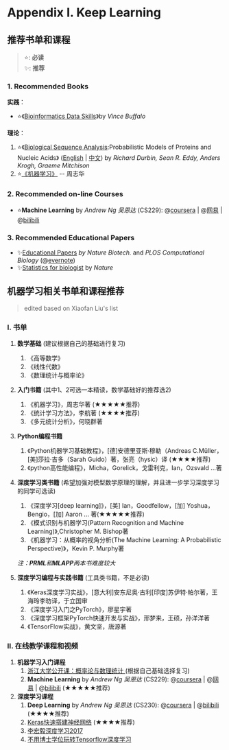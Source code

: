 # Appendix I. Keep Learning

## 推荐书单和课程

> ⭐: **必读**  
> ✨: **推荐**

### 1. Recommended Books 

**实践**：

* ⭐《[Bioinformatics Data Skills](http://a.co/1wYbUB5)》by _Vince Buffalo_

**理论**：

1. ⭐《[Biological Sequence Analysis](http://www.amazon.com/Biological-Sequence-Analysis-Probabilistic-Proteins/dp/0521629713/):Probabilistic Models of Proteins and Nucleic Acids》 \([English](http://www.amazon.com/Biological-Sequence-Analysis-Probabilistic-Proteins/dp/0521629713) \| [中文](http://www.amazon.cn/dp/B003ZUIRZ2)\) by _Richard Durbin, Sean R. Eddy, Anders Krogh, Graeme Mitchison_
2. ⭐[《机器学习》](https://book.douban.com/subject/26708119/) -- 周志华

### 2. Recommended on-line Courses

* ⭐**Machine Learning** by _Andrew Ng 吴恩达_ \(CS229\): @[coursera](https://www.coursera.org/learn/machine-learning) \| @[网易](https://study.163.com/course/introduction/1004570029.htm) \|  @[bilibili](http://t.cn/RYpskDe)

### 3. Recommended Educational Papers

* ✨[Educational Papers](http://liacs.leidenuniv.nl/~hoogeboomhj/mcb/nature_primer.html) _by Nature Biotech._ and _PLOS Computational Biology_   \(@[evernote](https://www.evernote.com/shard/s18/sh/22ef32b8-893c-4643-b409-39a910175730/e8aa0ed8820d4aecb458ad922f7d46ae)\)
* ✨[Statistics for biologist](http://www.nature.com/collections/qghhqm/) by _Nature_



## 机器学习相关书单和课程推荐

> edited based on Xiaofan Liu's list

### **I. 书单**

1. **数学基础** \(建议根据自己的基础进行复习\)
   1. 《高等数学》
   2. 《线性代数》
   3. 《数理统计与概率论》
2. **入门书籍** \(其中1、2可选一本精读，数学基础好的推荐选2\)
   1. 《机器学习》，周志华著 \(★★★★★推荐\)
   2. 《统计学习方法》，李航著 \(★★★★推荐\)
   3. 《多元统计分析》，何晓群著
3. **Python编程书籍**
   1. 《Python机器学习基础教程》，\[德\]安德里亚斯·穆勒（Andreas C.Müller，\[美\]莎拉·吉多（Sarah Guido）著，张亮（hysic）译 \(★★★★推荐\)
   2. 《python高性能编程》，Micha，Gorelick，戈雷利克，Ian，Ozsvald ...著
4. **深度学习类书籍** \(希望加强对模型数学原理的理解，并且进一步学习深度学习的同学可选读\)

   1. 《深度学习\[deep learning\]》，\[美\] Ian，Goodfellow，\[加\] Yoshua，Bengio，\[加\] Aaron ... 著\(★★★★★推荐\)
   2. 《模式识别与机器学习\(Pattern Recognition and Machine Learning\)》,Christopher M. Bishop著
   3. 《机器学习：从概率的视角分析\(The Machine Learning: A Probabilistic Perspective\)》，Kevin P. Murphy著

   _注：**PRML**和**MLAPP**两本书难度较大_

5. **深度学习编程与实践书籍** \(工具类书籍，不是必读\)
   1. 《Keras深度学习实战》，\[意大利\]安东尼奥·古利\[印度\]苏伊特·帕尔著，王海玲李昉译，于立国审
   2. 《深度学习入门之PyTorch》，廖星宇著
   3. 《深度学习框架PyTorch快速开发与实战》，邢梦来，王硕，孙洋洋著
   4. 《TensorFlow实战》，黄文坚，唐源著

### **II. 在线教学课程和视频**

1. **机器学习入门课程**
   1. [浙江大学公开课：概率论与数理统计 ](http://open.163.com/movie/2019/4/R/6/MEC1U20OT_MEC1U8MR6.html)\(根据自己基础选择复习\)
   2. **Machine Learning** by _Andrew Ng 吴恩达_ \(CS229\): @[coursera](https://www.coursera.org/learn/machine-learning) \| @[网易](https://study.163.com/course/introduction/1004570029.htm) \|  @[bilibili](http://t.cn/RYpskDe) \(★★★★★推荐\)
2. **深度学习课程** 
   1. **Deep Learning** by _Andrew Ng 吴恩达_ \(CS230\): @[coursera](https://www.coursera.org/specializations/deep-learning)  \|  @[bilibili](https://www.bilibili.com/video/av47055599/) \(★★★★推荐\)
   2. [Keras快速搭建神经网络](http://t.cn/RTuDLKD) \(★★★★推荐\) 
   3. [李宏毅深度学习2017](http://t.cn/RpO3VJK) 
   4. [不用博士学位玩转Tensorflow深度学习](http://t.cn/RTuemTK) 

